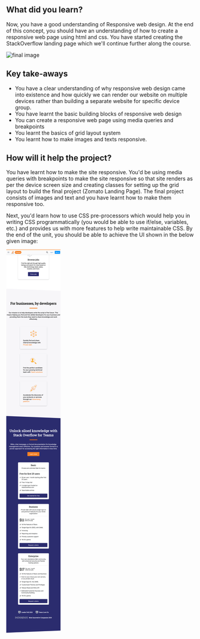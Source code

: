 ## What did you learn?

Now, you have a good understanding of Responsive web design.
At the end of this concept, you should have an understanding of how to create a responsive web page using html and css. You have started creating the StackOverflow landing page which we'll continue further along the course.

![final image](responsive_grids/res_grid.png)

## Key take-aways

- You have a clear understanding of why responsive web design came into existence and how quickly we can render our website on multiple devices rather than building a separate website for specific device group.
- You have learnt the basic building blocks of responsive web design
- You can create a responsive web page using media queries and breakpoints
- You learnt the basics of grid layout system
- You learnt how to make images and texts responsive.

## How will it help the project?

You have learnt how to make the site responsive. You'd be using media queries with breakpoints to make the site responsive so that site renders as per the device screen size and creating classes for setting up the grid layout to build the final project (Zomato Landing Page). The final project consists of images and text and you have learnt how to make them responsive too.

Next, you'd learn how to use CSS pre-processors which would help you in writing CSS programmatically (you would be able to use if/else, variables, etc.) and provides us with more features to help write maintainable CSS. By the end of the unit, you should be able to achieve the UI shown in the below given image:

![Sass final image](../2_CSS_preprocessor/nesting/nesting.png)
